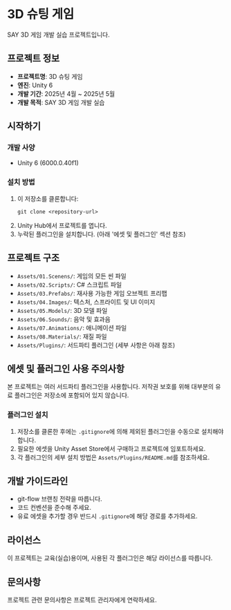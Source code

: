 # 3D 슈팅 게임

SAY 3D 게임 개발 실습 프로젝트입니다.

## 프로젝트 정보

- **프로젝트명**: 3D 슈팅 게임
- **엔진**: Unity 6
- **개발 기간**: 2025년 4월 ~ 2025년 5월
- **개발 목적**: SAY 3D 게임 개발 실습

## 시작하기

### 개발 사양

- Unity 6 (6000.0.40f1)

### 설치 방법

1. 이 저장소를 클론합니다:
   ```
   git clone <repository-url>
   ```
2. Unity Hub에서 프로젝트를 엽니다.
3. 누락된 플러그인을 설치합니다. (아래 '에셋 및 플러그인' 섹션 참조)

## 프로젝트 구조

- `Assets/01.Scenens/`: 게임의 모든 씬 파일
- `Assets/02.Scripts/`: C# 스크립트 파일
- `Assets/03.Prefabs/`: 재사용 가능한 게임 오브젝트 프리팹
- `Assets/04.Images/`: 텍스처, 스프라이트 및 UI 이미지
- `Assets/05.Models/`: 3D 모델 파일
- `Assets/06.Sounds/`: 음악 및 효과음
- `Assets/07.Animations/`: 애니메이션 파일
- `Assets/08.Materials/`: 재질 파일
- `Assets/Plugins/`: 서드파티 플러그인 (세부 사항은 아래 참조)

## 에셋 및 플러그인 사용 주의사항

본 프로젝트는 여러 서드파티 플러그인을 사용합니다. 저작권 보호를 위해 대부분의 유료 플러그인은 저장소에 포함되어 있지 않습니다.

### 플러그인 설치

1. 저장소를 클론한 후에는 `.gitignore`에 의해 제외된 플러그인을 수동으로 설치해야 합니다.
2. 필요한 에셋을 Unity Asset Store에서 구매하고 프로젝트에 임포트하세요.
3. 각 플러그인의 세부 설치 방법은 `Assets/Plugins/README.md`를 참조하세요.

## 개발 가이드라인

- git-flow 브랜칭 전략을 따릅니다.
- 코드 컨벤션을 준수해 주세요.
- 유료 에셋을 추가할 경우 반드시 `.gitignore`에 해당 경로를 추가하세요.

## 라이선스

이 프로젝트는 교육(실습)용이며, 사용된 각 플러그인은 해당 라이선스를 따릅니다.

## 문의사항

프로젝트 관련 문의사항은 프로젝트 관리자에게 연락하세요.
